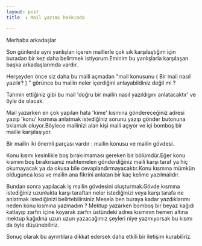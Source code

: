```yaml
---
layout: post
title  : Mail yazımı hakkında

---
```


Merhaba arkadaşlar 

Son günlerde aynı yanlışları içeren maillerle çok sık karşılaştığım için buradan bir kez daha belirtmek
istiyorum.Eminim bu yanlışlarla karşılaşan başka arkadaşlarımda vardır.

Herşeyden önce siz daha bu maili açmadan "mail konusunu ( Bir mail nasıl
yazılır? ) " görünce bu mailin neler içerdiğini anlayabildiniz değil mi ? 

Tahmin ettiğiniz gibi bu mail 'doğru bir mailin nasıl yazıldıgını anlatacaktır'
ve öyle de olacak.


Mail yazarken en çok yapılan hata 'kime' kısmına göndereceğiniz adresi yazıp
'konu' kısmına anlatmak istediğiniz sorunu yazıp gönder butonuna tıklamak
oluyor.Böylece mailinizi alan kişi maili açıyor ve içi bomboş bir maille
karşılaşıyor.

Bir mailin iki önemli parçası vardır : mailin konusu ve mailin gövdesi.

Konu kısmı kesinlikle boş bırakılmaması gereken bir bölümdür.Eğer konu kısmını
boş bırakırsanız muhtemelen gönderdiğiniz maili karşı taraf ya hiç okumayacak ya
da okusa bile cevaplandırmayacaktır.Konu kısmına mümkün oldugunca kısa ve mailin
ana fikrini anlatan bir kaç kelime yazılmalıdır.

Bundan sonra yapılacak iş mailin gövdesini oluşturmak.Gövde kısmına istediğiniz
uzunlukta karşı taraftan neler istediğinizi veya karşı tarafa ne anlatmak
istediğinizi belirtebilirsiniz.Mesela ben buraya kadar yazdıklarımı neden konu
kısmına yazmadım ? Mektup yazarken bomboş bir beyaz kağıdı katlayıp zarfın içine
koyarak zarfın üstündeki adres kısmının hemen altına mektup kağıdına uzun uzun
yazacağımız şeyleri niye yazmıyorsak bu kısmı da öyle düşünebiliriz.

Sonuç olarak bu ayrıntılara dikkat edersek daha etkili bir iletişim kurabiliriz.
